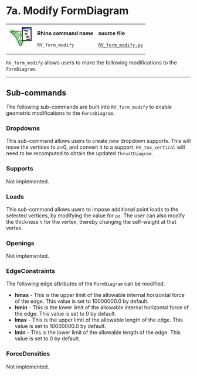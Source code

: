 # 7a. Modify FormDiagram

|                                                                                             |                                                                              |                                                                                                                          |
| ------------------------------------------------------------------------------------------- | ---------------------------------------------------------------------------- | ------------------------------------------------------------------------------------------------------------------------ |
| <img src="../../.gitbook/assets/RV_FormDiagram-modify (1).svg" alt="" data-size="original"> | <p><strong>Rhino command name</strong></p><p><code>RV_form_modify</code></p> | <p><strong>source file</strong></p><p><a href="../../../plugin/RV_form_modify.py"><code>RV_form_modify.py</code></a></p> |

`RV_form_modify` allows users to make the following modifications to the `FormDiagram`.

***

## Sub-commands&#x20;

The following sub-commands are built into `RV_form_modify` to enable geometric modifications to the `ForceDiagram`.&#x20;

### Dropdowns

This sub-command allows users to create new dropdown supports. This will move the vertices to z=0, and convert it to a support. `RV_tna_vertical` will need to be recomputed to obtain the updated `ThrustDiagram`.

### Supports

Not implemented.

### Loads

This sub-command allows users to impose additional point loads to the selected vertices, by modifying the value for `pz`. The user can also modify the thickness `t` for the vertex, thereby changing the self-weight at that vertex.

### Openings

Not implemented.

### EdgeConstraints

The following edge attributes of the `FormDiagram` can be modified.

* **hmax** - This is the upper limit of the allowable internal horizontal force of the edge. This value is set to 10000000.0 by default.
* **hmin** - This is the lower limit of the allowable internal horizontal force of the edge. This value is set to 0 by default.
* **lmax** - This is the upper limit of the allowable length of the edge. This value is set to 10000000.0 by default.
* **lmin** - This is the lower limit of the allowable length of the edge. This value is set to 0 by default.

### ForceDensities

Not implemented.
